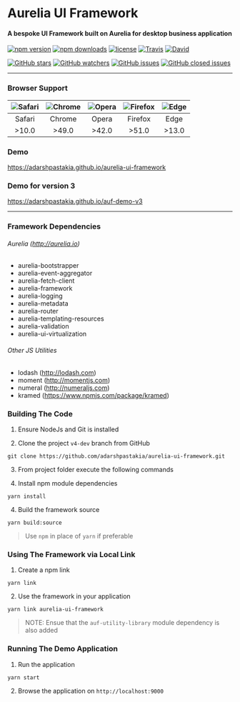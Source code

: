 # Aurelia UI Framework

#### A bespoke UI Framework built on Aurelia for desktop business application


[![npm version](https://img.shields.io/npm/v/aurelia-ui-framework.svg?style=flat-square)](https://www.npmjs.com/package/aurelia-ui-framework)
[![npm downloads](https://img.shields.io/npm/dt/aurelia-ui-framework.svg?style=flat-square)](https://www.npmjs.com/package/aurelia-ui-framework)
[![license](https://img.shields.io/github/license/adarshpastakia/aurelia-ui-framework.svg?style=flat-square)](https://github.com/adarshpastakia/aurelia-ui-framework/blob/master/LICENSE)
[![Travis](https://img.shields.io/travis/adarshpastakia/aurelia-ui-framework.svg?style=flat-square)](https://travis-ci.org/adarshpastakia/aurelia-ui-framework)
[![David](https://img.shields.io/david/adarshpastakia/aurelia-ui-framework.svg?style=flat-square)](https://github.com/adarshpastakia/aurelia-ui-framework)

[![GitHub stars](https://img.shields.io/github/stars/adarshpastakia/aurelia-ui-framework.svg?style=social&label=Star)](https://github.com/adarshpastakia/aurelia-ui-framework/stargazers)
[![GitHub watchers](https://img.shields.io/github/watchers/adarshpastakia/aurelia-ui-framework.svg?style=social&label=Watch)](https://github.com/adarshpastakia/aurelia-ui-framework/watchers)
[![GitHub issues](https://img.shields.io/github/issues/adarshpastakia/aurelia-ui-framework.svg?style=social&label=Issues)](https://github.com/adarshpastakia/aurelia-ui-framework/issues)
[![GitHub closed issues](https://img.shields.io/github/issues-closed/adarshpastakia/aurelia-ui-framework.svg?style=social&label=Closed%20Issues)](https://github.com/adarshpastakia/aurelia-ui-framework/issues?q=is%3Aissue+is%3Aclosed)


---

### Browser Support

|![Safari](http://i66.tinypic.com/2db3ypv.png)|![Chrome](http://i65.tinypic.com/5v0ff6.png)|![Opera](http://i64.tinypic.com/1z4y452.png)|![Firefox](http://i68.tinypic.com/2cgorw3.png)|![Edge](http://i65.tinypic.com/ebcupt.png)|
|:---:|:---:|:---:|:---:|:---:|
|Safari|Chrome|Opera|Firefox|Edge|
|>10.0|>49.0|>42.0|>51.0|>13.0|


### Demo

https://adarshpastakia.github.io/aurelia-ui-framework

### Demo for version 3

https://adarshpastakia.github.io/auf-demo-v3

---


### Framework Dependencies

###### Aurelia (http://aurelia.io)
  * aurelia-bootstrapper
  * aurelia-event-aggregator
  * aurelia-fetch-client
  * aurelia-framework
  * aurelia-logging
  * aurelia-metadata
  * aurelia-router
  * aurelia-templating-resources
  * aurelia-validation
  * aurelia-ui-virtualization

###### Other JS Utilities
  * lodash (http://lodash.com)
  * moment (http://momentjs.com)
  * numeral (http://numeraljs.com)
  * kramed (https://www.npmjs.com/package/kramed)


### Building The Code

1. Ensure NodeJs and Git is installed

2. Clone the project `v4-dev` branch from GitHub
  ```shell
  git clone https://github.com/adarshpastakia/aurelia-ui-framework.git
  ```

3. From project folder execute the following commands

4. Install npm module dependencies
  ```shell
  yarn install
  ```
4. Build the framework source
  ```shell
  yarn build:source
  ```

> Use `npm` in place of `yarn` if preferable


### Using The Framework via Local Link

1. Create a npm link
  ```shell
  yarn link
  ```

2. Use the framework in your application
  ```shell
  yarn link aurelia-ui-framework
  ```

> NOTE: Ensue that the `auf-utility-library` module dependency is also added

### Running The Demo Application

1. Run the application
  ```shell
  yarn start
  ```

2. Browse the application on `http://localhost:9000`
